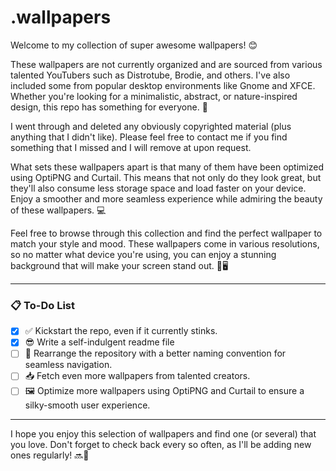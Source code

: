 # .wallpapers

Welcome to my collection of super awesome wallpapers! 😊

These wallpapers are not currently organized and are sourced from various talented YouTubers such as Distrotube, Brodie, and others. I've also included some from popular desktop environments like Gnome and XFCE. Whether you're looking for a minimalistic, abstract, or nature-inspired design, this repo has something for everyone. 🎨

I went through and deleted any obviously copyrighted material (plus anything that I didn't like). Please feel free to contact me if you find something that I missed and I will remove at upon request.

What sets these wallpapers apart is that many of them have been optimized using OptiPNG and Curtail. This means that not only do they look great, but they'll also consume less storage space and load faster on your device. Enjoy a smoother and more seamless experience while admiring the beauty of these wallpapers. 💻

Feel free to browse through this collection and find the perfect wallpaper to match your style and mood. These wallpapers come in various resolutions, so no matter what device you're using, you can enjoy a stunning background that will make your screen stand out. 📱🖥️
****
### 📋 To-Do List

- [x] ✅ Kickstart the repo, even if it currently stinks.
- [x] 😎 Write a self-indulgent readme file
- [ ] 🔄 Rearrange the repository with a better naming convention for seamless navigation.
- [ ] 📥 Fetch even more wallpapers from talented creators.
- [ ] 🖼️ Optimize more wallpapers using OptiPNG and Curtail to ensure a silky-smooth user experience.
****
I hope you enjoy this selection of wallpapers and find one (or several) that you love. Don't forget to check back every so often, as I'll be adding new ones regularly! 🔜🚀
